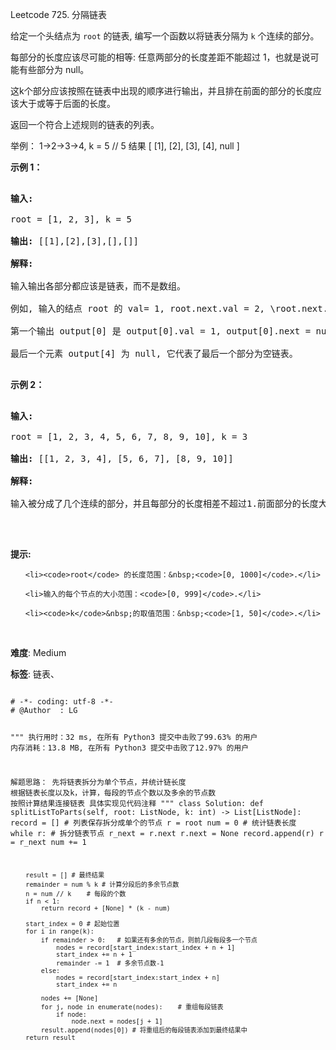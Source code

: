 Leetcode 725. 分隔链表
<p>给定一个头结点为 <code>root</code> 的链表, 编写一个函数以将链表分隔为 <code>k</code> 个连续的部分。</p>


<p>每部分的长度应该尽可能的相等: 任意两部分的长度差距不能超过 1，也就是说可能有些部分为 null。</p>



<p>这k个部分应该按照在链表中出现的顺序进行输出，并且排在前面的部分的长度应该大于或等于后面的长度。</p>



<p>返回一个符合上述规则的链表的列表。</p>



<p>举例： 1-&gt;2-&gt;3-&gt;4, k = 5 // 5 结果 [ [1], [2], [3], [4], null ]</p>



<p><strong>示例 1：</strong></p>



<pre>

<strong>输入:</strong> 

root = [1, 2, 3], k = 5

<strong>输出:</strong> [[1],[2],[3],[],[]]

<strong>解释:</strong>

输入输出各部分都应该是链表，而不是数组。

例如, 输入的结点 root 的 val= 1, root.next.val = 2, \root.next.next.val = 3, 且 root.next.next.next = null。

第一个输出 output[0] 是 output[0].val = 1, output[0].next = null。

最后一个元素 output[4] 为 null, 它代表了最后一个部分为空链表。

</pre>



<p><strong>示例 2：</strong></p>



<pre>

<strong>输入:</strong> 

root = [1, 2, 3, 4, 5, 6, 7, 8, 9, 10], k = 3

<strong>输出:</strong> [[1, 2, 3, 4], [5, 6, 7], [8, 9, 10]]

<strong>解释:</strong>

输入被分成了几个连续的部分，并且每部分的长度相差不超过1.前面部分的长度大于等于后面部分的长度。

</pre>



<p>&nbsp;</p>



<p><strong>提示:</strong></p>



<ul>

	<li><code>root</code> 的长度范围：&nbsp;<code>[0, 1000]</code>.</li>

	<li>输入的每个节点的大小范围：<code>[0, 999]</code>.</li>

	<li><code>k</code>&nbsp;的取值范围：&nbsp;<code>[1, 50]</code>.</li>

</ul>



<p>&nbsp;</p>





 **难度**: Medium



 **标签**: 链表、 





<div class="hcb_wrap">
<pre class="prism undefined-numbers lang-python" data-lang="Python"><code>
# -*- coding: utf-8 -*-
# @Author  : LG

"""
执行用时：32 ms, 在所有 Python3 提交中击败了99.63% 的用户
内存消耗：13.8 MB, 在所有 Python3 提交中击败了12.97% 的用户

解题思路：
    先将链表拆分为单个节点，并统计链长度
    根据链表长度以及k，计算，每段的节点个数以及多余的节点数
    按照计算结果连接链表
    具体实现见代码注释
"""
class Solution:
    def splitListToParts(self, root: ListNode, k: int) -> List[ListNode]:
        record = [] # 列表保存拆分成单个的节点
        r = root
        num = 0     # 统计链表长度
        while r:    # 拆分链表节点
            r_next = r.next
            r.next = None
            record.append(r)
            r = r_next
            num += 1

        result = [] # 最终结果
        remainder = num % k # 计算分段后的多余节点数
        n = num // k    # 每段的个数
        if n < 1:
            return record + [None] * (k - num)

        start_index = 0 # 起始位置
        for i in range(k):
            if remainder > 0:   # 如果还有多余的节点，则前几段每段多一个节点
                nodes = record[start_index:start_index + n + 1]
                start_index += n + 1
                remainder -= 1  # 多余节点数-1
            else:
                nodes = record[start_index:start_index + n]
                start_index += n

            nodes += [None]
            for j, node in enumerate(nodes):    # 重组每段链表
                if node:
                    node.next = nodes[j + 1]
            result.append(nodes[0]) # 将重组后的每段链表添加到最终结果中
        return result
</code></pre></div>
